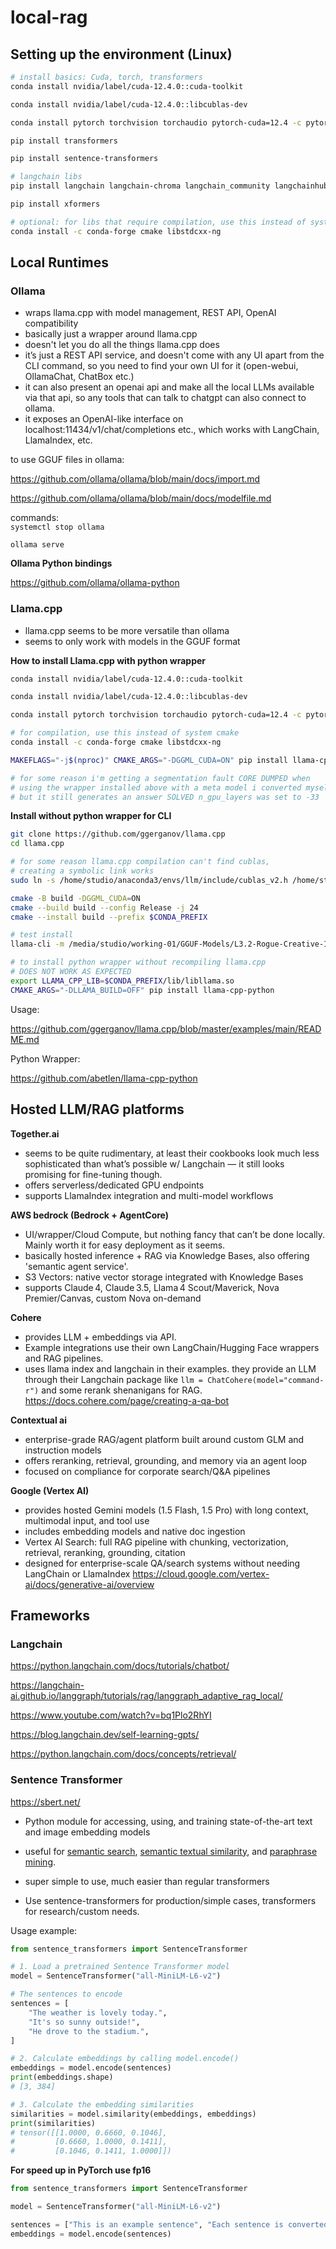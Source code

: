 # local-rag

## Setting up the environment (Linux)
```bash
# install basics: Cuda, torch, transformers
conda install nvidia/label/cuda-12.4.0::cuda-toolkit

conda install nvidia/label/cuda-12.4.0::libcublas-dev

conda install pytorch torchvision torchaudio pytorch-cuda=12.4 -c pytorch -c nvidia

pip install transformers 

pip install sentence-transformers

# langchain libs
pip install langchain langchain-chroma langchain_community langchainhub langgraph

pip install xformers

# optional: for libs that require compilation, use this instead of system cmake
conda install -c conda-forge cmake libstdcxx-ng
```

## Local Runtimes


### Ollama

- wraps llama.cpp with model management, REST API, OpenAI compatibility
- basically just a wrapper around llama.cpp
- doesn't let you do all the things llama.cpp does
- it’s just a REST API service, and doesn't come with any UI apart from the CLI command, so you need to find your own UI for it (open-webui, OllamaChat, ChatBox etc.)
- it can also present an openai api and make all the local LLMs available via that api, so any tools that can talk to chatgpt can also connect to ollama.
- it exposes an OpenAI-like interface on localhost:11434/v1/chat/completions etc., which works with LangChain, LlamaIndex, etc.

to use GGUF files in ollama:

https://github.com/ollama/ollama/blob/main/docs/import.md

https://github.com/ollama/ollama/blob/main/docs/modelfile.md

commands:  
`systemctl stop ollama`

`ollama serve`

**Ollama Python bindings**

https://github.com/ollama/ollama-python


### Llama.cpp

- llama.cpp seems to be more versatile than ollama
- seems to only work with models in the GGUF format

**How to install Llama.cpp with python wrapper**

```bash
conda install nvidia/label/cuda-12.4.0::cuda-toolkit

conda install nvidia/label/cuda-12.4.0::libcublas-dev

conda install pytorch torchvision torchaudio pytorch-cuda=12.4 -c pytorch -c nvidia

# for compilation, use this instead of system cmake
conda install -c conda-forge cmake libstdcxx-ng

MAKEFLAGS="-j$(nproc)" CMAKE_ARGS="-DGGML_CUDA=ON" pip install llama-cpp-python --force-reinstall --upgrade --no-cache-dir --verbose

# for some reason i'm getting a segmentation fault CORE DUMPED when 
# using the wrapper installed above with a meta model i converted myself
# but it still generates an answer SOLVED n_gpu_layers was set to -33
```

**Install without python wrapper for CLI**

```bash
git clone https://github.com/ggerganov/llama.cpp
cd llama.cpp

# for some reason llama.cpp compilation can't find cublas, 
# creating a symbolic link works
sudo ln -s /home/studio/anaconda3/envs/llm/include/cublas_v2.h /home/studio/anaconda3/envs/llm/targets/x86_64-linux/include/cublas_v2.h

cmake -B build -DGGML_CUDA=ON
cmake --build build --config Release -j 24
cmake --install build --prefix $CONDA_PREFIX

# test install
llama-cli -m /media/studio/working-01/GGUF-Models/L3.2-Rogue-Creative-Instruct-Uncensored-Abliterated-7B-D_AU-Q8_0.gguf -p "i am" -ngl 32 --temp 1.5 --repeat-penalty 1.5 -n 128

# to install python wrapper without recompiling llama.cpp
# DOES NOT WORK AS EXPECTED
export LLAMA_CPP_LIB=$CONDA_PREFIX/lib/libllama.so
CMAKE_ARGS="-DLLAMA_BUILD=OFF" pip install llama-cpp-python
```

Usage:

https://github.com/ggerganov/llama.cpp/blob/master/examples/main/README.md

Python Wrapper:

https://github.com/abetlen/llama-cpp-python

## Hosted LLM/RAG platforms

**Together.ai**
- seems to be quite rudimentary, at least their cookbooks look much less sophisticated than what’s possible w/ Langchain — it still looks promising for fine-tuning though.
- offers serverless/dedicated GPU endpoints
- supports LlamaIndex integration and multi-model workflows

**AWS bedrock (Bedrock + AgentCore)**
- UI/wrapper/Cloud Compute, but nothing fancy that can’t be done locally. Mainly worth it for easy deployment as it seems.
- basically hosted inference + RAG via Knowledge Bases, also offering 'semantic agent service'.
- S3 Vectors: native vector storage integrated with Knowledge Bases
- supports Claude 4, Claude 3.5, Llama 4 Scout/Maverick, Nova Premier/Canvas, custom Nova on-demand

**Cohere**
- provides LLM + embeddings via API.
- Example integrations use their own LangChain/Hugging Face wrappers and RAG pipelines.
- uses llama index and langchain in their examples. they provide an LLM through their Langchain package like `llm = ChatCohere(model="command-r")` and some rerank shenanigans for RAG.
https://docs.cohere.com/page/creating-a-qa-bot

**Contextual ai**
- enterprise-grade RAG/agent platform built around custom GLM and instruction models 
- offers reranking, retrieval, grounding, and memory via an agent loop
- focused on compliance for corporate search/Q&A pipelines

**Google (Vertex AI)**
- provides hosted Gemini models (1.5 Flash, 1.5 Pro) with long context, multimodal input, and tool use
- includes embedding models and native doc ingestion
- Vertex AI Search: full RAG pipeline with chunking, vectorization, retrieval, reranking, grounding, citation
- designed for enterprise-scale QA/search systems without needing LangChain or LlamaIndex
https://cloud.google.com/vertex-ai/docs/generative-ai/overview


## Frameworks

### Langchain

https://python.langchain.com/docs/tutorials/chatbot/

https://langchain-ai.github.io/langgraph/tutorials/rag/langgraph_adaptive_rag_local/

https://www.youtube.com/watch?v=bq1Plo2RhYI

https://blog.langchain.dev/self-learning-gpts/

https://python.langchain.com/docs/concepts/retrieval/

### Sentence Transformer

https://sbert.net/

- Python module for accessing, using, and training state-of-the-art text and image embedding models

- useful for [semantic search](https://sbert.net/examples/applications/semantic-search/README.html), [semantic textual similarity](https://sbert.net/docs/usage/semantic_textual_similarity.html), and [paraphrase mining](https://sbert.net/examples/applications/paraphrase-mining/README.html).

- super simple to use, much easier than regular transformers

- Use sentence-transformers for production/simple cases, transformers for research/custom needs.

Usage example:  
```python
from sentence_transformers import SentenceTransformer

# 1. Load a pretrained Sentence Transformer model
model = SentenceTransformer("all-MiniLM-L6-v2")

# The sentences to encode
sentences = [
    "The weather is lovely today.",
    "It's so sunny outside!",
    "He drove to the stadium.",
]

# 2. Calculate embeddings by calling model.encode()
embeddings = model.encode(sentences)
print(embeddings.shape)
# [3, 384]

# 3. Calculate the embedding similarities
similarities = model.similarity(embeddings, embeddings)
print(similarities)
# tensor([[1.0000, 0.6660, 0.1046],
#         [0.6660, 1.0000, 0.1411],
#         [0.1046, 0.1411, 1.0000]])
```

**For speed up in PyTorch use fp16**

```python
from sentence_transformers import SentenceTransformer

model = SentenceTransformer("all-MiniLM-L6-v2")

sentences = ["This is an example sentence", "Each sentence is converted"]
embeddings = model.encode(sentences)
```